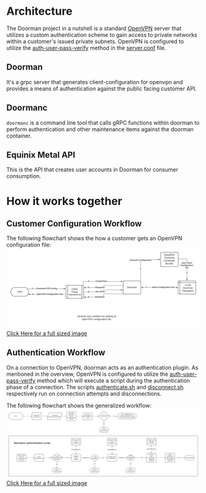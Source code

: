 # Architecture

The Doorman project in a nutshell is a standard [OpenVPN](https://en.wikipedia.org/wiki/OpenVPN) server that utilizes a custom authentication scheme to gain access to private networks within a customer's issued private subnets.
OpenVPN is configured to utilize the [auth-user-pass-verify](https://openvpn.net/community-resources/using-alternative-authentication-methods/) method in the [server.conf](../../docker/openvpn/server.conf) file.

## Doorman

It's a grpc server that generates client-configuration for openvpn and provides a means of authentication against the public facing customer API.

## Doormanc

`doormanc` is a command line tool that calls gRPC functions within doorman to perform authentication and other maintenance items against the doorman container.

## Equinix Metal API

This is the API that creates user accounts in Doorman for consumer consumption. 

# How it works together
## Customer Configuration Workflow

The following flowchart shows the how a customer gets an OpenVPN configuration file:
![client_flow](../img/doorman_customer_workflow.png)
[Click Here for a full sized image](../img/doorman_customer_workflow.png)

## Authentication Workflow

On a connection to OpenVPN, doorman acts as an authentication plugin. 
As mentioned in the overview, OpenVPN is configured to utilize the [auth-user-pass-verify](https://openvpn.net/community-resources/using-alternative-authentication-methods/) method which will execute a script during the authentication phase of a connection.
The scripts [authenticate.sh](../../docker/openvpn/authenticate.sh) and [disconnect.sh](../../docker/openvpn/disconnect.sh) respectively run on connection attempts and disconnections.

The following flowchart shows the generalized workflow:
![authentication_flow](../img/doorman_authentication_flow.png)
[Click Here for a full sized image](../img/doorman_authentication_flow.png)